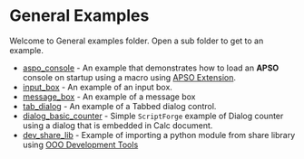 # General Examples

Welcome to General examples folder. Open a sub folder to get to an example.

- [aspo_console](./apso_console/) - An example that demonstrates how to load an **APSO** console on startup using a macro using [APSO Extension].
- [input_box](./input_box/) - An example of an input box.
- [message_box](./message_box/) - An example of a message box
- [tab_dialog](./tab_dialog/) - An example of a Tabbed dialog control.
- [dialog_basic_counter](./dialog_basic_counter/) - Simple `ScriptForge` example of Dialog counter using a dialog that is embedded in Calc document.
- [dev_share_lib](./odev_share_lib/) - Example of importing a python module from share library using [OOO Development Tools]


[APSO Extension]: https://extensions.libreoffice.org/en/extensions/show/apso-alternative-script-organizer-for-python
[OOO Development Tools]: https://python-ooo-dev-tools.readthedocs.io/en/latest/
